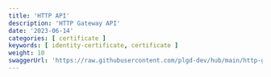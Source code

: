 ```yaml
---
title: 'HTTP API'
description: 'HTTP Gateway API'
date: '2023-06-14'
categories: [ certificate ]
keywords: [ identity-certificate, certificate ]
weight: 10
swaggerUrl: 'https://raw.githubusercontent.com/plgd-dev/hub/main/http-gateway/swagger.yaml'
---
```


